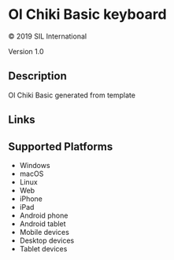 Ol Chiki Basic keyboard
==============

© 2019 SIL International

Version 1.0

Description
-----------

Ol Chiki Basic generated from template

Links
-----

Supported Platforms
-------------------
 * Windows
 * macOS
 * Linux
 * Web
 * iPhone
 * iPad
 * Android phone
 * Android tablet
 * Mobile devices
 * Desktop devices
 * Tablet devices

